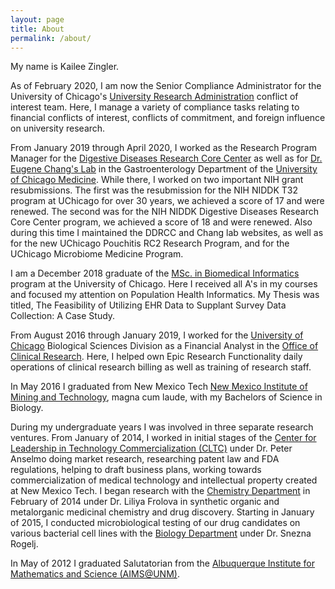 ```yaml
---
layout: page
title: About
permalink: /about/
---
```

My name is Kailee Zingler.  

As of February 2020, I am now the Senior Compliance Administrator for the University of Chicago's [University Research Administration](https://ura.uchicago.edu) conflict of interest team.
Here, I manage a variety of compliance tasks relating to financial conflicts of interest, conflicts of commitment, and foreign influence on university research.

From January 2019 through April 2020, I worked as the Research Program Manager for the [Digestive Diseases Research Core Center](http://www.uchicagoddrcc.org/research-cores) as well as for [Dr. Eugene Chang's Lab](https://changlab.uchicago.edu) in the Gastroenterology Department of the [University of Chicago Medicine](https://en.wikipedia.org/wiki/University_of_Chicago_Medical_Center).
While there, I worked on two important NIH grant resubmissions. The first was the resubmission for the NIH NIDDK T32 program at UChicago for over 30 years, we achieved a score of 17 and were renewed. The second was for the NIH NIDDK Digestive Diseases Research Core Center program, we achieved a score of 18 and were renewed.
Also during this time I maintained the DDRCC and Chang lab websites, as well as for the new UChicago Pouchitis RC2 Research Program, and for the UChicago Microbiome Medicine Program.

I am a December 2018 graduate of the [MSc. in Biomedical Informatics](https://grahamschool.uchicago.edu/academic-programs/masters-degrees/biomedical-informatics) program at the University of Chicago. Here I received all A's in my courses and focused my attention on Population Health Informatics. My Thesis was titled, The Feasibility of Utilizing EHR Data to Supplant Survey Data Collection: A Case Study. 

From August 2016 through January 2019, I worked for the [University of Chicago](https://en.wikipedia.org/wiki/University_of_Chicago) Biological Sciences Division as a Financial Analyst in the
[Office of Clinical Research](http://bsdocr.bsd.uchicago.edu). Here, I helped own Epic Research Functionality daily operations of clinical research billing as well as training of research staff.

In May 2016 I graduated from New Mexico Tech [New Mexico Institute of Mining and
Technology](https://en.wikipedia.org/wiki/New_Mexico_Institute_of_Mining_and_Technology), 
magna cum laude, with my Bachelors of Science
in Biology.

During my undergraduate years I was involved in three separate research ventures.  From
January of 2014, I worked in initial stages of the [Center for Leadership in Technology
Commercialization (CLTC)](http://management.nmt.edu/cltc/) under Dr. Peter
Anselmo doing market research, researching patent law and FDA regulations, helping to draft business plans,
working towards commercialization of medical technology and intellectual property created at New Mexico Tech.
I began research with the [Chemistry
Department](http://infohost.nmt.edu/~chem/) in February of 2014 under Dr. Liliya Frolova in
synthetic organic and metalorganic medicinal chemistry and drug discovery. Starting in January of 2015, I conducted 
microbiological testing of our drug candidates on various bacterial cell lines with the [Biology
Department](http://infohost.nmt.edu/~biology/) under Dr. Snezna Rogelj.     

In May of 2012 I graduated Salutatorian from the [Albuquerque Institute for Mathematics and Science (AIMS@UNM)](http://www.aims-unm.org).

